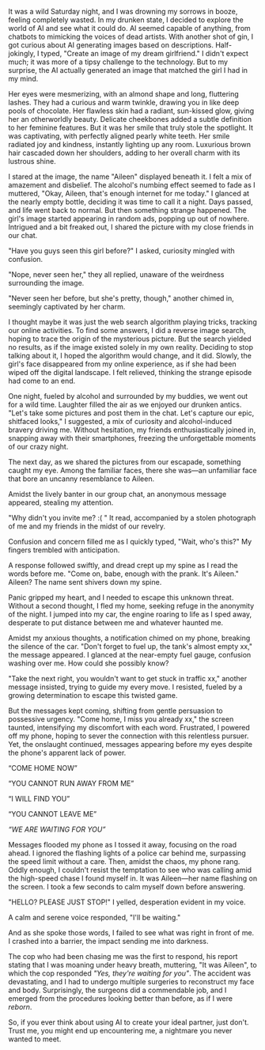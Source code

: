 It was a wild Saturday night, and I was drowning my sorrows in booze, feeling completely wasted. In my drunken state, I decided to explore the world of AI and see what it could do. AI seemed capable of anything, from chatbots to mimicking the voices of dead artists. With another shot of gin, I got curious about AI generating images based on descriptions. Half-jokingly, I typed, "Create an image of my dream girlfriend." I didn't expect much; it was more of a tipsy challenge to the technology. But to my surprise, the AI actually generated an image that matched the girl I had in my mind.
  

  
Her eyes were mesmerizing, with an almond shape and long, fluttering lashes. They had a curious and warm twinkle, drawing you in like deep pools of chocolate. Her flawless skin had a radiant, sun-kissed glow, giving her an otherworldly beauty. Delicate cheekbones added a subtle definition to her feminine features. But it was her smile that truly stole the spotlight. It was captivating, with perfectly aligned pearly white teeth. Her smile radiated joy and kindness, instantly lighting up any room. Luxurious brown hair cascaded down her shoulders, adding to her overall charm with its lustrous shine.
  

  
I stared at the image, the name "Aileen" displayed beneath it. I felt a mix of amazement and disbelief. The alcohol's numbing effect seemed to fade as I muttered, "Okay, Aileen, that's enough internet for me today." I glanced at the nearly empty bottle, deciding it was time to call it a night. Days passed, and life went back to normal. But then something strange happened. The girl's image started appearing in random ads, popping up out of nowhere. Intrigued and a bit freaked out, I shared the picture with my close friends in our chat.


  
"Have you guys seen this girl before?" I asked, curiosity mingled with confusion.


  
"Nope, never seen her," they all replied, unaware of the weirdness surrounding the image.


  
"Never seen her before, but she's pretty, though," another chimed in, seemingly captivated by her charm.


  

  
I thought maybe it was just the web search algorithm playing tricks, tracking our online activities. To find some answers, I did a reverse image search, hoping to trace the origin of the mysterious picture. But the search yielded no results, as if the image existed solely in my own reality. Deciding to stop talking about it, I hoped the algorithm would change, and it did. Slowly, the girl's face disappeared from my online experience, as if she had been wiped off the digital landscape. I felt relieved, thinking the strange episode had come to an end.
  

  


  
One night, fueled by alcohol and surrounded by my buddies, we went out for a wild time. Laughter filled the air as we enjoyed our drunken antics. "Let's take some pictures and post them in the chat. Let's capture our epic, shitfaced looks," I suggested, a mix of curiosity and alcohol-induced bravery driving me. Without hesitation, my friends enthusiastically joined in, snapping away with their smartphones, freezing the unforgettable moments of our crazy night.
  

  
The next day, as we shared the pictures from our escapade, something caught my eye. Among the familiar faces, there she was—an unfamiliar face that bore an uncanny resemblance to Aileen.
  
Amidst the lively banter in our group chat, an anonymous message appeared, stealing my attention.


  
"Why didn't you invite me? :( " It read, accompanied by a stolen photograph of me and my friends in the midst of our revelry. 


  
Confusion and concern filled me as I quickly typed, "Wait, who's this?" My fingers trembled with anticipation.


  
A response followed swiftly, and dread crept up my spine as I read the words before me. "Come on, babe, enough with the prank. It's Aileen." Aileen? The name sent shivers down my spine.
  

  

  
Panic gripped my heart, and I needed to escape this unknown threat. Without a second thought, I fled my home, seeking refuge in the anonymity of the night. I jumped into my car, the engine roaring to life as I sped away, desperate to put distance between me and whatever haunted me.


  
Amidst my anxious thoughts, a notification chimed on my phone, breaking the silence of the car. "Don't forget to fuel up, the tank's almost empty xx," the message appeared. I glanced at the near-empty fuel gauge, confusion washing over me. How could she possibly know?


  
"Take the next right, you wouldn't want to get stuck in traffic xx," another message insisted, trying to guide my every move. I resisted, fueled by a growing determination to escape this twisted game.
  

  



  
But the messages kept coming, shifting from gentle persuasion to possessive urgency. "Come home, I miss you already xx," the screen taunted, intensifying my discomfort with each word. Frustrated, I powered off my phone, hoping to sever the connection with this relentless pursuer. Yet, the onslaught continued, messages appearing before my eyes despite the phone's apparent lack of power.


  
“COME HOME NOW”


  
“YOU CANNOT RUN AWAY FROM ME”


  
“I WILL FIND YOU”


  
“YOU CANNOT LEAVE ME”


  
*“WE ARE WAITING FOR YOU”*
  

  

  
Messages flooded my phone as I tossed it away, focusing on the road ahead. I ignored the flashing lights of a police car behind me, surpassing the speed limit without a care.
 Then, amidst the chaos, my phone rang. Oddly enough, I couldn't resist the temptation to see who was calling amid the high-speed chase I found myself in. It was Aileen—her name flashing on the screen. I took a few seconds to calm myself down before answering.


  
"HELLO? PLEASE JUST STOP!" I yelled, desperation evident in my voice.


  
A calm and serene voice responded, "I'll be waiting."


  
And as she spoke those words, I failed to see what was right in front of me. I crashed into a barrier, the impact sending me into darkness.
  

  

  
The cop who had been chasing me was the first to respond, his report stating that I was moaning under heavy breath, muttering, "It was Aileen", to which the cop responded *"Yes, they're waiting for you"*. The accident was devastating, and I had to undergo multiple surgeries to reconstruct my face and body. Surprisingly, the surgeons did a commendable job, and I emerged from the procedures looking better than before, as if I were *reborn*.


  
So, if you ever think about using AI to create your ideal partner, just don't. Trust me, you might end up encountering me, a nightmare you never wanted to meet.